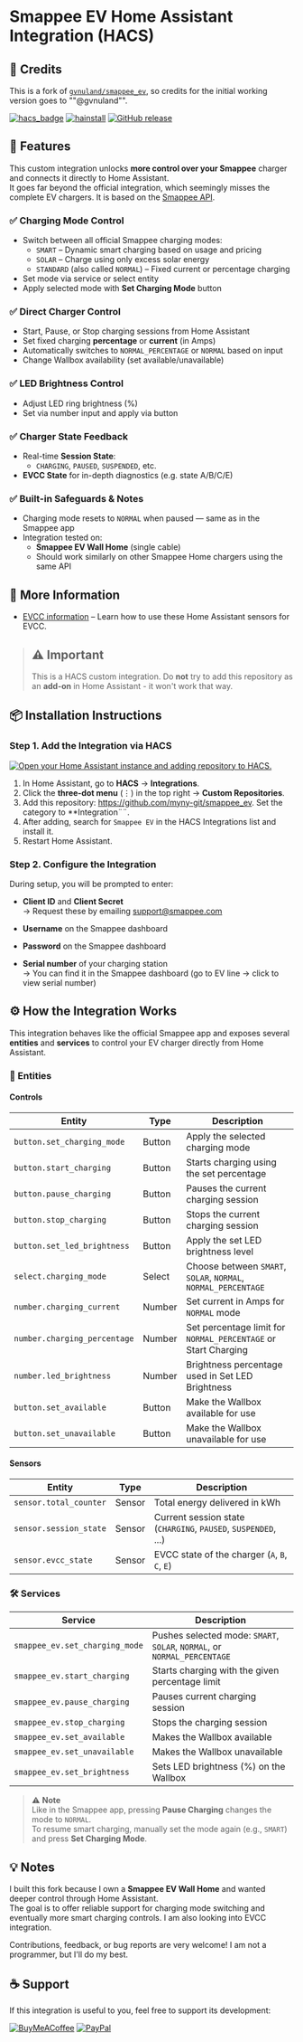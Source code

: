 # Smappee EV Home Assistant Integration (HACS)

## 🧠 Credits
This is a fork of [`gvnuland/smappee_ev`](https://github.com/gvnuland/smappee_ev), so credits for the initial working version goes to ""@gvnuland"".

[![hacs_badge](https://img.shields.io/badge/HACS-Default-blue.svg?style=flat-square)](https://hacs.xyz)
[![hainstall](https://img.shields.io/badge/dynamic/json?style=flat-square&logo=home-assistant&logoColor=ccc&label=usage&suffix=%20installs&cacheSeconds=15600&url=https://analytics.home-assistant.io/custom_integrations.json&query=$.smappee_ev.total)](https://my.home-assistant.io/redirect/config_flow_start/?domain=smappee_ev) [![GitHub release](https://img.shields.io/github/v/release/myny-git/smappee_ev?style=flat-square)](https://github.com/myny-git/smappee_ev/releases)

<!--
> [!NOTE]  
[![GitHub](https://img.shields.io/badge/Source-GitHub-black?logo=github&style=flat-square)](https://github.com/sponsors/myny-git) // to be set!
[![BuyMeACoffee](https://img.shields.io/badge/Buy%20me%20a%20coffee-donate-yellow?logo=buymeacoffee&style=flat-square)](https://www.buymeacoffee.com/mynygit)  
[![PayPal](https://img.shields.io/badge/Donate-PayPal-blue?logo=paypal&style=flat-square)](https://www.paypal.me/mynygit) 
-->

## 🔧 Features

This custom integration unlocks **more control over your Smappee** charger and connects it directly to Home Assistant.  
It goes far beyond the official integration, which seemingly misses the complete EV chargers. It is based on the [Smappee API](https://smappee.atlassian.net/wiki/spaces/DEVAPI/overview).

### ✅ Charging Mode Control
- Switch between all official Smappee charging modes:
  - `SMART` – Dynamic smart charging based on usage and pricing
  - `SOLAR` – Charge using only excess solar energy
  - `STANDARD` (also called `NORMAL`) – Fixed current or percentage charging
- Set mode via service or select entity
- Apply selected mode with **Set Charging Mode** button

### ✅ Direct Charger Control
- Start, Pause, or Stop charging sessions from Home Assistant
- Set fixed charging **percentage** or **current** (in Amps)
- Automatically switches to `NORMAL_PERCENTAGE` or `NORMAL` based on input
- Change Wallbox availability (set available/unavailable)

### ✅ LED Brightness Control
- Adjust LED ring brightness (%)
- Set via number input and apply via button

### ✅ Charger State Feedback
- Real-time **Session State**:
  - `CHARGING`, `PAUSED`, `SUSPENDED`, etc.
- **EVCC State** for in-depth diagnostics (e.g. state A/B/C/E)

### ✅ Built-in Safeguards & Notes
- Charging mode resets to `NORMAL` when paused — same as in the Smappee app
- Integration tested on:
  - **Smappee EV Wall Home** (single cable)
  - Should work similarly on other Smappee Home chargers using the same API
 
## 📘 More Information
- [EVCC information](./docs/evcc.md) – Learn how to use these Home Assistant sensors for EVCC.

> ## ⚠️ Important
> This is a HACS custom integration.
> Do **not** try to add this repository as an **add-on** in Home Assistant - it won't work that way.

## 📦 Installation Instructions
### Step 1. Add the Integration via HACS

[![Open your Home Assistant instance and adding repository to HACS.](https://my.home-assistant.io/badges/hacs_repository.svg)](https://my.home-assistant.io/redirect/hacs_repository/?owner=myny-git&repository=smappee_ev&category=integration)

1. In Home Assistant, go to **HACS** → **Integrations**.
2. Click the **three-dot menu** (⋮) in the top right → **Custom Repositories**.
3. Add this repository: https://github.com/myny-git/smappee_ev. Set the category to **Integration¨¨.
4. After adding, search for `Smappee EV` in the HACS Integrations list and install it.
5. Restart Home Assistant.

### Step 2. Configure the Integration

During setup, you will be prompted to enter:

- **Client ID** and **Client Secret**  
→ Request these by emailing [support@smappee.com](mailto:support@smappee.com)

- **Username** on the Smappee dashboard
- **Password** on the Smappee dashboard
- **Serial number** of your charging station  
→ You can find it in the Smappee dashboard (go to EV line → click to view serial number)

## ⚙️ How the Integration Works

This integration behaves like the official Smappee app and exposes several **entities** and **services** to control your EV charger directly from Home Assistant.

### 🧩 Entities

#### Controls

| Entity                     | Type     | Description                                                                 |
|----------------------------|----------|-----------------------------------------------------------------------------|
| `button.set_charging_mode`| Button   | Apply the selected charging mode                                            |
| `button.start_charging`   | Button   | Starts charging using the set percentage                                    |
| `button.pause_charging`   | Button   | Pauses the current charging session                                         |
| `button.stop_charging`    | Button   | Stops the current charging session                                          |
| `button.set_led_brightness`| Button  | Apply the set LED brightness level                                          |
| `select.charging_mode`    | Select   | Choose between `SMART`, `SOLAR`, `NORMAL`, `NORMAL_PERCENTAGE`             |
| `number.charging_current` | Number   | Set current in Amps for `NORMAL` mode                                       |
| `number.charging_percentage`| Number | Set percentage limit for `NORMAL_PERCENTAGE` or Start Charging             |
| `number.led_brightness`   | Number   | Brightness percentage used in Set LED Brightness                           |
| `button.set_available`    | Button   | Make the Wallbox available for use                                          |
| `button.set_unavailable`  | Button   | Make the Wallbox unavailable for use                                        |

#### Sensors

| Entity                             | Type    | Description                                                                 |
|------------------------------------|---------|-----------------------------------------------------------------------------|
| `sensor.total_counter`             | Sensor  | Total energy delivered in kWh                                               |
| `sensor.session_state`             | Sensor  | Current session state (`CHARGING`, `PAUSED`, `SUSPENDED`, ...)             |
| `sensor.evcc_state`                | Sensor  | EVCC state of the charger (`A`, `B`, `C`, `E`)                              |

### 🛠️ Services

| Service                             | Description                                                                 |
|-------------------------------------|-----------------------------------------------------------------------------|
| `smappee_ev.set_charging_mode`      | Pushes selected mode: `SMART`, `SOLAR`, `NORMAL`, or `NORMAL_PERCENTAGE`   |
| `smappee_ev.start_charging`         | Starts charging with the given percentage limit                            |
| `smappee_ev.pause_charging`         | Pauses current charging session                                            |
| `smappee_ev.stop_charging`          | Stops the charging session                                                 |
| `smappee_ev.set_available`          | Makes the Wallbox available                                                |
| `smappee_ev.set_unavailable`        | Makes the Wallbox unavailable                                              |
| `smappee_ev.set_brightness`         | Sets LED brightness (%) on the Wallbox                                     |

> ⚠️ **Note**  
> Like in the Smappee app, pressing **Pause Charging** changes the mode to `NORMAL`.  
> To resume smart charging, manually set the mode again (e.g., `SMART`) and press **Set Charging Mode**.

## 💡 Notes

I built this fork because I own a **Smappee EV Wall Home** and wanted deeper control through Home Assistant.  
The goal is to offer reliable support for charging mode switching and eventually more smart charging controls.
I am also looking into EVCC integration.

Contributions, feedback, or bug reports are very welcome! I am not a programmer, but I'll do my best.

## ☕ Support

If this integration is useful to you, feel free to support its development:

[![BuyMeACoffee](https://img.shields.io/badge/Buy%20me%20a%20coffee-donate-yellow?logo=buymeacoffee&style=flat-square)](https://www.buymeacoffee.com/mynygit)  [![PayPal](https://img.shields.io/badge/Donate-PayPal-blue?logo=paypal&style=flat-square)](https://www.paypal.me/mynygit) 

